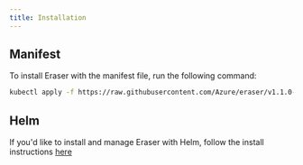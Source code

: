 ```yaml
---
title: Installation
---
```


## Manifest

To install Eraser with the manifest file, run the following command:

```bash
kubectl apply -f https://raw.githubusercontent.com/Azure/eraser/v1.1.0-beta.0/deploy/eraser.yaml
```

## Helm

If you'd like to install and manage Eraser with Helm, follow the install instructions [here](https://github.com/Azure/eraser/blob/main/charts/eraser/README.md)
